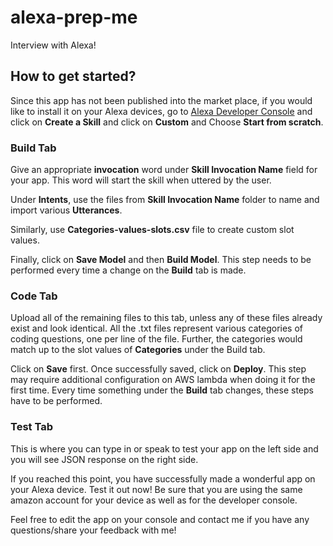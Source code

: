 # alexa-prep-me
Interview with Alexa!

## How to get started?
Since this app has not been published into the market place, if you would like to install it on your Alexa devices, go to [Alexa Developer Console](https://developer.amazon.com/alexa/console/ask) and click on **Create a Skill** and click on **Custom** and Choose **Start from scratch**.

### Build Tab
Give an appropriate **invocation** word under **Skill Invocation Name** field for your app. This word will start the skill when uttered by the user.


Under **Intents**, use the files from **Skill Invocation Name** folder to name and import various **Utterances**.

Similarly, use **Categories-values-slots.csv** file to create custom slot values.

Finally, click on **Save Model** and then **Build Model**. This step needs to be performed every time a change on the **Build** tab is made.

### Code Tab

Upload all of the remaining files to this tab, unless any of these files already exist and look identical. All the .txt files represent various categories of coding questions, one per line of the file. Further, the categories would match up to the slot values of **Categories** under the Build tab.

Click on **Save** first. Once successfully saved, click on **Deploy**. This step may require additional configuration on AWS lambda when doing it for the first time. Every time something under the **Build** tab changes, these steps have to be performed.

### Test Tab
This is where you can type in or speak to test your app on the left side and you will see JSON response on the right side.

If you reached this point, you have successfully made a wonderful app on your Alexa device. Test it out now! Be sure that you are using the same amazon account for your device as well as for the developer console.

Feel free to edit the app on your console and contact me if you have any questions/share your feedback with me!
